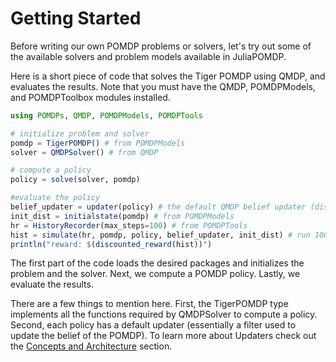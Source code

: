 # Getting Started

Before writing our own POMDP problems or solvers, let's try out some of the available solvers and problem models
available in JuliaPOMDP.

Here is a short piece of code that solves the Tiger POMDP using QMDP, and evaluates the results. Note that you must
have the QMDP, POMDPModels, and POMDPToolbox modules installed.

```julia
using POMDPs, QMDP, POMDPModels, POMDPTools

# initialize problem and solver
pomdp = TigerPOMDP() # from POMDPModels
solver = QMDPSolver() # from QMDP

# compute a policy
policy = solve(solver, pomdp)

#evaluate the policy
belief_updater = updater(policy) # the default QMDP belief updater (discrete Bayesian filter)
init_dist = initialstate(pomdp) # from POMDPModels
hr = HistoryRecorder(max_steps=100) # from POMDPTools
hist = simulate(hr, pomdp, policy, belief_updater, init_dist) # run 100 step simulation
println("reward: $(discounted_reward(hist))")
```

The first part of the code loads the desired packages and initializes the problem and the solver. Next, we compute a
POMDP policy. Lastly, we evaluate the results.

There are a few things to mention here. First, the TigerPOMDP type implements all the functions required by
QMDPSolver to compute a policy. Second, each policy has a default updater (essentially a filter used to update the
belief of the POMDP). To learn more about Updaters check out the [Concepts and Architecture](@ref) section.
